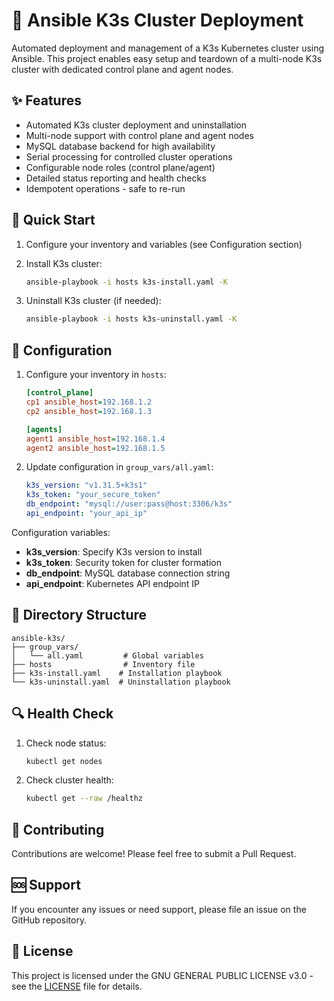 # 💾 Ansible K3s Cluster Deployment

Automated deployment and management of a K3s Kubernetes cluster using Ansible. This project enables easy setup and teardown of a multi-node K3s cluster with dedicated control plane and agent nodes.

## ✨ Features

- Automated K3s cluster deployment and uninstallation
- Multi-node support with control plane and agent nodes
- MySQL database backend for high availability
- Serial processing for controlled cluster operations
- Configurable node roles (control plane/agent)
- Detailed status reporting and health checks
- Idempotent operations - safe to re-run

## 🚀 Quick Start

1. Configure your inventory and variables (see Configuration section)

2. Install K3s cluster:
   ```bash
   ansible-playbook -i hosts k3s-install.yaml -K
   ```
3. Uninstall K3s cluster (if needed):
   ```bash
   ansible-playbook -i hosts k3s-uninstall.yaml -K
   ```

## 🔧 Configuration

1. Configure your inventory in `hosts`:
   ```ini
   [control_plane]
   cp1 ansible_host=192.168.1.2
   cp2 ansible_host=192.168.1.3

   [agents]
   agent1 ansible_host=192.168.1.4
   agent2 ansible_host=192.168.1.5
   ```

2. Update configuration in `group_vars/all.yaml`:
   ```yaml
   k3s_version: "v1.31.5+k3s1"
   k3s_token: "your_secure_token"
   db_endpoint: "mysql://user:pass@host:3306/k3s"
   api_endpoint: "your_api_ip"
   ```

Configuration variables:
- **k3s_version**: Specify K3s version to install
- **k3s_token**: Security token for cluster formation
- **db_endpoint**: MySQL database connection string
- **api_endpoint**: Kubernetes API endpoint IP

## 📝 Directory Structure

```
ansible-k3s/
├── group_vars/
│   └── all.yaml         # Global variables
├── hosts                # Inventory file
├── k3s-install.yaml    # Installation playbook
└── k3s-uninstall.yaml  # Uninstallation playbook
```

## 🔍 Health Check

1. Check node status:
   ```bash
   kubectl get nodes
   ```

2. Check cluster health:
   ```bash
   kubectl get --raw /healthz
   ```

## 🤝 Contributing

Contributions are welcome! Please feel free to submit a Pull Request.

## 🆘 Support

If you encounter any issues or need support, please file an issue on the GitHub repository.

## 📄 License

This project is licensed under the GNU GENERAL PUBLIC LICENSE v3.0 - see the [LICENSE](LICENSE) file for details.
